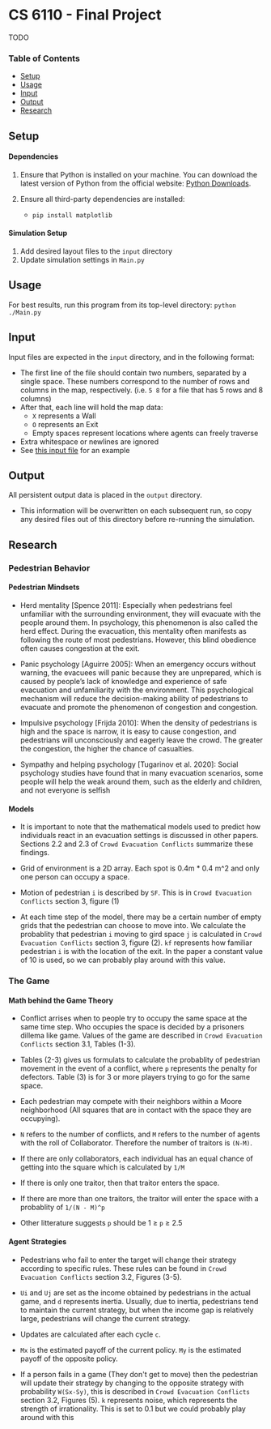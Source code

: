 # CS 6110 - Final Project

TODO

### Table of Contents
- [Setup](README.md#setup)
- [Usage](README.md#usage)
- [Input](README.md#input)
- [Output](README.md#output)
- [Research](README.md#research)

## Setup
#### Dependencies
1. Ensure that Python is installed on your machine. You can download the latest version of Python from the official website: [Python Downloads](https://www.python.org/downloads/).

2. Ensure all third-party dependencies are installed:
    - `pip install matplotlib`

#### Simulation Setup
1. Add desired layout files to the `input` directory
2. Update simulation settings in `Main.py`

## Usage

For best results, run this program from its top-level directory:
`python ./Main.py`

## Input

Input files are expected in the `input` directory, and in the following format:
  - The first line of the file should contain two numbers, separated by a single space. These numbers correspond to the number of rows and columns in the map, respectively. (i.e. `5 8` for a file that has 5 rows and 8 columns)
  - After that, each line will hold the map data:
      - `X` represents a Wall
      - `O` represents an Exit
      - Empty spaces represent locations where agents can freely traverse
  - Extra whitespace or newlines are ignored
  - See [this input file](input/Debug1.txt) for an example

## Output

All persistent output data is placed in the `output` directory.
- This information will be overwritten on each subsequent run, so copy any desired files out of this directory before re-running the simulation.

## Research

### Pedestrian Behavior
#### Pedestrian Mindsets
* Herd mentality [Spence 2011]: Especially when pedestrians
feel unfamiliar with the surrounding environment, they will
evacuate with the people around them. In psychology, this
phenomenon is also called the herd effect. During the evacuation, this mentality often manifests as following the route
of most pedestrians. However, this blind obedience often
causes congestion at the exit.

* Panic psychology [Aguirre 2005]: When an emergency occurs without warning, the evacuees will panic because they
are unprepared, which is caused by people’s lack of knowledge and experience of safe evacuation and unfamiliarity
with the environment. This psychological mechanism will reduce the decision-making ability of pedestrians to evacuate
and promote the phenomenon of congestion and congestion.

* Impulsive psychology [Frijda 2010]: When the density of
pedestrians is high and the space is narrow, it is easy to
cause congestion, and pedestrians will unconsciously and
eagerly leave the crowd. The greater the congestion, the
higher the chance of casualties.

* Sympathy and helping psychology [Tugarinov et al. 2020]:
Social psychology studies have found that in many evacuation scenarios, some people will help the weak around them,
such as the elderly and children, and not everyone is selfish

#### Models

* It is important to note that the mathematical models used to predict how individuals react in an evacuation settings is discussed in other papers. Sections 2.2 and 2.3 of `Crowd Evacuation Conflicts` summarize these findings.

* Grid of environment is a 2D array. Each spot is 0.4m * 0.4 m^2 and only one person can occupy a space.

* Motion of pedestrian `i` is described by `SF`. This is in `Crowd Evacuation Conflicts` section 3, figure (1)

* At each time step of the model, there may be a certain number of empty grids that the pedestrian can choose to move into. We calculate the probablity that pedestrian `i` moving to gird space `j` is calculated in `Crowd Evacuation Conflicts` section 3, figure (2). `kf` represents how familiar pedestrian `i` is with the location of the exit. In the paper a constant value of 10 is used, so we can probably play around with this value.

### The Game
#### Math behind the Game Theory

* Conflict arrises when to people try to occupy the same space at the same time step. Who occupies the space is decided by a prisoners dillema like game. Values of the game are described in `Crowd Evacuation Conflicts` section 3.1, Tables (1-3).

* Tables (2-3) gives us formulats to calculate the probablity of pedestrian movement in the event of a conflict, where `p` represents the penalty for defectors. Table (3) is for 3 or more players trying to go for the same space. 

* Each pedestrian may compete with their neighbors within a Moore neighborhood (All squares that are in contact with the space they are occupying).

* `N` refers to the number of conflicts, and `M` refers to the number of agents with the roll of Collaborator. Therefore the number of traitors is `(N-M)`. 

* If there are only collaborators, each individual has an equal chance of getting into the square which is calculated by `1/M`

* If there is only one traitor, then that traitor enters the space.

* If there are more than one traitors, the traitor will enter the space with a probablity of `1/(N - M)^p`

* Other litterature suggests `p` should be 1 ≥ `p` ≥ 2.5

#### Agent Strategies

* Pedestrians who fail to enter the target will change their strategy according to specific rules. These rules can be found in `Crowd Evacuation Conflicts` section 3.2, Figures (3-5).

* `Ui` and `Uj` are set as the income obtained by
pedestrians in the actual game, and `d` represents inertia. Usually, due to inertia, pedestrians tend to maintain the current strategy, but when the income gap is relatively large, pedestrians will change the current strategy. 

* Updates are calculated after each cycle `c`. 

* `Mx` is the estimated payoff of the current policy. `My` is the estimated payoff of the opposite policy. 

* If a person fails in a game (They don't get to move) then the pedestrian will update their strategy by changing to the opposite strategy with probability `W(Sx-Sy)`, this is described in `Crowd Evacuation Conflicts` section 3.2, Figures (5). `k` represents noise, which represents the strength of irrationality. This is set to 0.1 but we could probably play around with this

